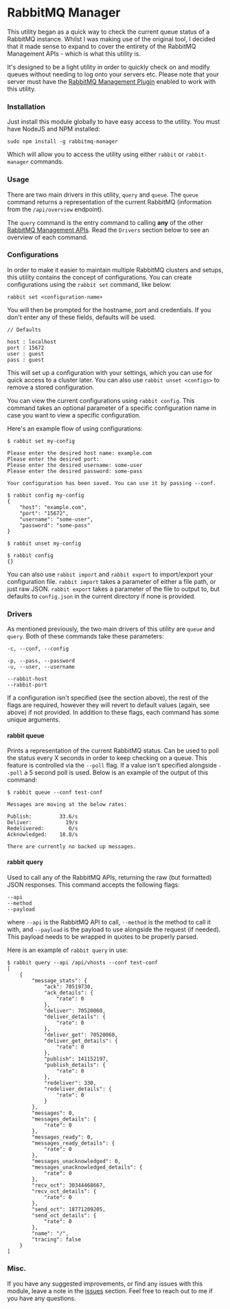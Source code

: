 RabbitMQ Manager
================

This utility began as a quick way to check the current queue status of a RabbitMQ instance. Whilst I was making use of the original tool, I decided that it made sense to expand to cover the entirety of the RabbitMQ Management APIs - which is what this utility is.

It's designed to be a light utility in order to quickly check on and modify queues without needing to log onto your servers etc. Please note that your server must have the [RabbitMQ Management Plugin](https://www.rabbitmq.com/management.html) enabled to work with this utility.

### Installation ###

Just install this module globally to have easy access to the utility. You must have NodeJS and NPM installed:

```
sudo npm install -g rabbitmq-manager
```

Which will allow you to access the utility using either `rabbit` or `rabbit-manager` commands.

### Usage ###

There are two main drivers in this utility, `query` and `queue`. The `queue` command returns a representation of the current RabbitMQ (information from the `/api/overview` endpoint).

The `query` command is the entry command to calling __any__ of the other [RabbitMQ Management APIs](http://hg.rabbitmq.com/rabbitmq-management/raw-file/3646dee55e02/priv/www-api/help.html "RabbitMQ API Docs"). Read the `Drivers` section below to see an overview of each command.

### Configurations ###

In order to make it easier to maintain multiple RabbitMQ clusters and setups, this utility contains the concept of configurations. You can create configurations using the `rabbit set` command, like below:

```
rabbit set <configuration-name>
```

You will then be prompted for the hostname, port and credentials. If you don't enter any of these fields, defaults will be used.

```
// Defaults

host : localhost
port : 15672
user : guest
pass : guest
```

This will set up a configuration with your settings, which you can use for quick access to a cluster later. You can also use `rabbit unset <configs>` to remove a stored configuration.

You can view the current configurations using `rabbit config`. This command takes an optional parameter of a specific configuration name in case you want to view a specific configuration.

Here's an example flow of using configurations:

```
$ rabbit set my-config

Please enter the desired host name: example.com
Please enter the desired port:
Please enter the desired username: some-user
Please enter the desired password: some-pass

Your configuration has been saved. You can use it by passing --conf.

$ rabbit config my-config
{
    "host": "example.com",
    "port": "15672",
    "username": "some-user",
    "password": "some-pass"
}

$ rabbit unset my-config

$ rabbit config
{}
```

You can also use `rabbit import` and `rabbit export` to import/export your configuration file. `rabbit import` takes a parameter of either a file path, or just raw JSON. `rabbit export` takes a parameter of the file to output to, but defaults to `config.json` in the current directory if none is provided.

### Drivers ###

As mentioned previously, the two main drivers of this utility are `queue` and `query`. Both of these commands take these parameters:

```
-c, --conf, --config

-p, --pass, --password
-u, --user, --username

--rabbit-host
--rabbit-port
```

If a configuration isn't specified (see the section above), the rest of the flags are required, however they will revert to default values (again, see above) if not provided. In addition to these flags, each command has some unique arguments.

#### rabbit queue ####

Prints a representation of the current RabbitMQ status. Can be used to poll the status every X seconds in order to keep checking on a queue. This feature is controlled via the `--poll` flag. If a value isn't specified alongside `--poll` a 5 second poll is used. Below is an example of the output of this command:

```
$ rabbit queue --conf test-conf

Messages are moving at the below rates:

Publish:      	 33.6/s
Deliver:      	   19/s
Redelivered:  	    0/s
Acknowledged: 	 18.8/s

There are currently no backed up messages.
```

#### rabbit query ####

Used to call any of the RabbitMQ APIs, returning the raw (but formatted) JSON responses. This command accepts the following flags:

```
--api
--method
--payload
```

where `--api` is the RabbitMQ API to call, `--method` is the method to call it with, and `--payload` is the payload to use alongside the request (if needed). This payload needs to be wrapped in quotes to be properly parsed.

Here is an example of `rabbit query` in use:

```
$ rabbit query --api /api/vhosts --conf test-conf
[
    {
        "message_stats": {
            "ack": 70519730,
            "ack_details": {
                "rate": 0
            },
            "deliver": 70520060,
            "deliver_details": {
                "rate": 0
            },
            "deliver_get": 70520060,
            "deliver_get_details": {
                "rate": 0
            },
            "publish": 141152197,
            "publish_details": {
                "rate": 0
            },
            "redeliver": 330,
            "redeliver_details": {
                "rate": 0
            }
        },
        "messages": 0,
        "messages_details": {
            "rate": 0
        },
        "messages_ready": 0,
        "messages_ready_details": {
            "rate": 0
        },
        "messages_unacknowledged": 0,
        "messages_unacknowledged_details": {
            "rate": 0
        },
        "recv_oct": 30344468667,
        "recv_oct_details": {
            "rate": 0
        },
        "send_oct": 18771209205,
        "send_oct_details": {
            "rate": 0
        },
        "name": "/",
        "tracing": false
    }
]
```

### Misc. ###

If you have any suggested improvements, or find any issues with this module, leave a note in the [issues](https://github.com/iwhitfield/rabbitmq-manager/issues "RabbitMQ Manager Issues") section. Feel free to reach out to me if you have any questions.
